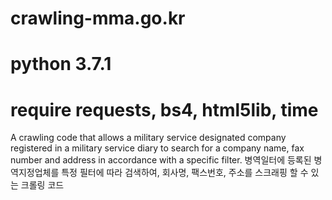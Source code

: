 # crawling-mma.go.kr
# python 3.7.1
# require requests, bs4, html5lib, time

A crawling code that allows a military service designated company registered in a military service diary to search for a company name, fax number and address in accordance with a specific filter.
병역일터에 등록된 병역지정업체를 특정 필터에 따라 검색하여, 회사명, 팩스번호, 주소를 스크래핑 할 수 있는 크롤링 코드
